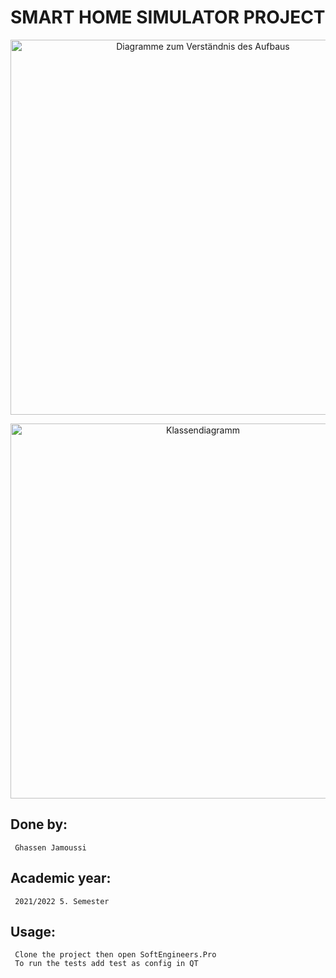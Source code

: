 # SMART HOME SIMULATOR PROJECT

<p align="center">
<img src=https://i.ibb.co/0cp3QD3/Smart-Picture.png
     alt="Diagramme zum Verständnis des Aufbaus" width="600">
</p>

<p align="center">
<img src=https://i.ibb.co/sKRv70T/Smart-Home.png
     alt="Klassendiagramm" width="600">
</p>

## Done by:
     Ghassen Jamoussi

## Academic year:
     2021/2022 5. Semester
 
## Usage:
     Clone the project then open SoftEngineers.Pro
     To run the tests add test as config in QT
